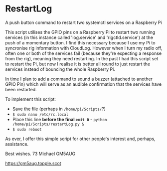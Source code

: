 # RestartLog
A push button command to restart two systemctl services on a Raspberry Pi

This script utilises the GPIO pins on a Raspberry Pi to restart two running services (in this instance called 'log.service' and 'rigctld.service') at the push of a momentary button. I find this necessary because I use my Pi to syncronise rig information with CloudLog. However when I turn my radio off, often one or both of the services fail (because they're expecting a response from the rig), meaning they need restarting. In the past I had this script set to restart the Pi, but now I realise it is better all round to just restart the services instead of bouncing the whole Raspberry Pi.

In time I plan to add a command to sound a buzzer (attached to another GPIO Pin) which will serve as an audible confirmation that the services have been restarted.

To implement this script:
* Save the file (perhaps in `/home/pi/Scripts/`?)
* `$ sudo nano /etc/rc.local`
* Place this line **before the final `exit 0`** - `python /home/pi/Scripts/restartLog.py &`
* `$ sudo reboot`

As ever, I offer this simple script for other people's interest and, perhaps, assistance.

Best wishes. 73
Michael GM5AUG

https://gm5aug.topple.scot

